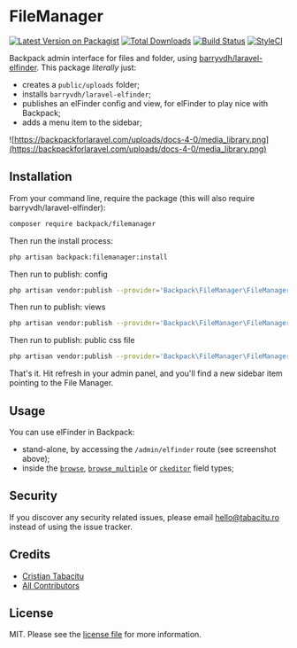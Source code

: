 # FileManager

[![Latest Version on Packagist][ico-version]][link-packagist]
[![Total Downloads][ico-downloads]][link-downloads]
[![Build Status][ico-travis]][link-travis]
[![StyleCI][ico-styleci]][link-styleci]

Backpack admin interface for files and folder, using [barryvdh/laravel-elfinder](https://github.com/barryvdh/laravel-elfinder). This package _literally_ just:
- creates a ```public/uploads``` folder;
- installs ```barryvdh/laravel-elfinder```;
- publishes an elFinder config and view, for elFinder to play nice with Backpack;
- adds a menu item to the sidebar;

![https://backpackforlaravel.com/uploads/docs-4-0/media_library.png](https://backpackforlaravel.com/uploads/docs-4-0/media_library.png)


## Installation

From your command line, require the package (this will also require barryvdh/laravel-elfinder):

``` bash
composer require backpack/filemanager
```

Then run the install process:

```bash
php artisan backpack:filemanager:install
```


Then run to publish: config
```bash
php artisan vendor:publish --provider='Backpack\FileManager\FileManagerServiceProvider' --tag=config
```

Then run to publish: views
```bash
php artisan vendor:publish --provider='Backpack\FileManager\FileManagerServiceProvider' --tag=views
```

Then run to publish: public css file
```bash
php artisan vendor:publish --provider='Backpack\FileManager\FileManagerServiceProvider' --tag=public
```

That's it. Hit refresh in your admin panel, and you'll find a new sidebar item pointing to the File Manager.

## Usage

You can use elFinder in Backpack:
- stand-alone, by accessing the ```/admin/elfinder``` route (see screenshot above);
- inside the [```browse```](https://backpackforlaravel.com/docs/4.1/crud-fields#browse), [```browse_multiple```](https://backpackforlaravel.com/docs/4.1/crud-fields#browse_multiple) or [```ckeditor```](https://backpackforlaravel.com/docs/4.1/crud-fields#ckeditor) field types;


## Security

If you discover any security related issues, please email hello@tabacitu.ro instead of using the issue tracker.

## Credits

- [Cristian Tabacitu][link-author]
- [All Contributors][link-contributors]

## License

MIT. Please see the [license file](license.md) for more information.

[ico-version]: https://img.shields.io/packagist/v/backpack/filemanager.svg?style=flat-square
[ico-downloads]: https://img.shields.io/packagist/dt/backpack/filemanager.svg?style=flat-square
[ico-travis]: https://img.shields.io/travis/backpack/filemanager/master.svg?style=flat-square
[ico-styleci]: https://styleci.io/repos/249020338/shield

[link-packagist]: https://packagist.org/packages/backpack/filemanager
[link-downloads]: https://packagist.org/packages/backpack/filemanager
[link-travis]: https://travis-ci.org/backpack/filemanager
[link-styleci]: https://styleci.io/repos/249020338
[link-author]: https://tabacitu.ro
[link-contributors]: ../../contributors
